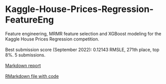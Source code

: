 # Kaggle-House-Prices-Regression-FeatureEng
Feature engineering, MRMR feature selection and XGBoost modeling for the Kaggle House Prices Regression competition.
\
\
Best submission score (September 2022): 0.12143 RMSLE, 271th place, top 8%. 5 submissions.
\
\
[Markdown report](https://github.com/AhmetZamanis/Kaggle-House-Prices-Regression-FeatureEng/blob/main/HousePricesReport.md)
\
\
[RMarkdown file with code](https://github.com/AhmetZamanis/Kaggle-House-Prices-Regression-FeatureEng/blob/main/HousePricesReport.Rmd)
